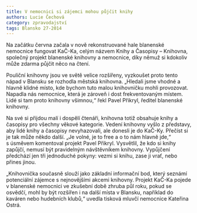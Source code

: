 ```yaml
---
title: V nemocnici si zájemci mohou půjčit knihy
authors: Lucie Čechová
category: zpravodajství
tags: Blansko 27-2014 
---
```


Na začátku června začala v nově rekonstruované hale blanenské nemocnice fungovat KaČ-Ka, celým názvem Knihy a Časopisy – Knihovna, společný projekt blanenské knihovny a nemocnice, díky němuž si kdokoliv může zdarma půjčit něco na čtení.

Pouliční knihovny jsou ve světě velice rozšířeny, vyzkoušet proto tento nápad v Blansku se rozhodla městská knihovna. „Hledali jsme vhodné a hlavně klidné místo, kde bychom tuto malou knihovničku mohli provozovat. Napadla nás nemocnice, která je zároveň i dost frekventovaným místem. Lidé si tam proto knihovny všimnou,“ řekl Pavel Přikryl, ředitel blanenské knihovny.

Na své si přijdou malí i dospělí čtenáři, knihovna totiž obsahuje knihy a časopisy pro všechny věkové kategorie. Vedení knihovny vyšlo z představy, aby lidé knihy a časopisy nevyhazovali, ale donesli je do KaČ-Ky. Přečíst si je tak může někdo další. „Je volné, je to free a o to nám hlavně jde,“ s úsměvem komentoval projekt Pavel Přikryl. Vysvětlil, že kdo si knihy zapůjčí, nemusí být pravidelným návštěvníkem knihovny. Vypůjčení předchází jen tři jednoduché pokyny: vezmi si knihu, zase ji vrať, nebo přines jinou.

„Knihovnička současně slouží jako základní informační bod, který seznámí potenciální zájemce s nejnovějšími akcemi knihovny. Projekt KaČ-Ka pojede v blanenské nemocnici ve zkušební době zhruba půl roku, pokud se osvědčí, mohl by být rozšířen i na další místa v Blansku, například do kaváren nebo hudebních klubů,“ uvedla tisková mluvčí nemocnice Kateřina Ostrá.